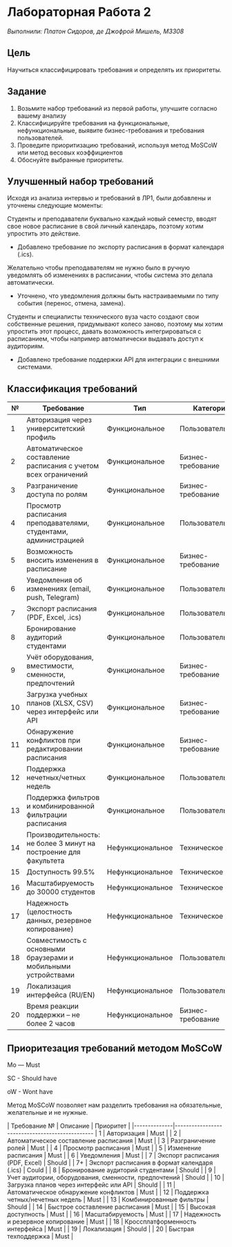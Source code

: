 # Лабораторная Работа 2
*Выполнили: Платон Сидоров, де Джофрой Мишель, М3308*

## Цель
Научиться классифицировать требования и определять их приоритеты.

## Задание
1. Возьмите набор требований из первой работы, улучшите согласно вашему анализу
2. Классифицируйте требования на функциональные, нефункциональные, выявите бизнес-требования и требования пользователей.
3. Проведите приоритизацию требований, используя метод MoSCoW или метод весовых коэффициентов
4. Обоснуйте выбранные приоритеты.

## Улучшенный набор требований
Исходя из анализа интервью и требований в ЛР1, были добавлены и уточнены следующие моменты:

Студенты и преподаватели буквально каждый новый семестр, вводят свое новое расписание в свой личный календарь, поэтому хотим упростить это действие.
- Добавлено требование по экспорту расписания в формат календаря (.ics).

Желательно чтобы преподавателям не нужно было в ручную уведомлять об изменениях в расписании, чтобы система это делала автоматически.
- Уточнено, что уведомления должны быть настраиваемыми по типу события (перенос, отмена, замена).

Студенты и специалисты технического вуза часто создают свои собственные решения, придумывают колесо заново, поэтому мы хотим упростить этот процесс, давать возможность интегрироваться с расписанием, чтобы например автоматически выдавать доступ к аудиториям.
- Добавлено требование поддержки API для интеграции с внешними системами.

## Классификация требований

| №  | Требование                                                                                      | Тип                | Категория             |
|----|--------------------------------------------------------------------------------------------------|--------------------|------------------------|
| 1  | Авторизация через университетский профиль                                                        | Функциональное     | Пользовательское       |
| 2  | Автоматическое составление расписания с учетом всех ограничений                                  | Функциональное     | Бизнес-требование      |
| 3  | Разграничение доступа по ролям                                                                    | Функциональное     | Бизнес-требование      |
| 4  | Просмотр расписания преподавателями, студентами, администрацией                                  | Функциональное     | Пользовательское       |
| 5  | Возможность вносить изменения в расписание                                                        | Функциональное     | Бизнес-требование      |
| 6  | Уведомления об изменениях (email, push, Telegram)                                                | Функциональное     | Пользовательское       |
| 7  | Экспорт расписания (PDF, Excel, .ics)                                                            | Функциональное     | Пользовательское       |
| 8  | Бронирование аудиторий студентами                                                                 | Функциональное     | Пользовательское       |
| 9  | Учёт оборудования, вместимости, сменности, предпочтений                                           | Функциональное     | Бизнес-требование      |
| 10 | Загрузка учебных планов (XLSX, CSV) через интерфейс или API                                      | Функциональное     | Бизнес-требование      |
| 11 | Обнаружение конфликтов при редактировании расписания                                             | Функциональное     | Бизнес-требование      |
| 12 | Поддержка нечетных/четных недель                                                                 | Функциональное     | Пользовательское       |
| 13 | Поддержка фильтров и комбинированной фильтрации расписания                                       | Функциональное     | Пользовательское       |
| 14 | Производительность: не более 3 минут на построение для факультета                                | Нефункциональное   | Техническое            |
| 15 | Доступность 99.5%                                                                                | Нефункциональное   | Техническое            |
| 16 | Масштабируемость до 30000 студентов                                                              | Нефункциональное   | Техническое            |
| 17 | Надежность (целостность данных, резервное копирование)                                           | Нефункциональное   | Техническое            |
| 18 | Совместимость с основными браузерами и мобильными устройствами                                   | Нефункциональное   | Пользовательское       |
| 19 | Локализация интерфейса (RU/EN)                                                                   | Нефункциональное   | Пользовательское       |
| 20 | Время реакции поддержки – не более 2 часов                                                       | Нефункциональное   | Бизнес-требование      |

## Приоритезация требований методом MoSCoW

Mo — Must 

SC - Should have

oW - Wont have

Метод MoSCoW позволяет нам разделить требования на обязательные, желательные и не нужные.

| Требование № | Описание                                                                                       | Приоритет |
|--------------|------------------------------------------------
| 1            | Авторизация                                                                                     | Must      |
| 2            | Автоматическое составление расписания                                                          | Must      |
| 3            | Разграничение ролей                                                                            | Must      |
| 4            | Просмотр расписания                                                                            | Must      |
| 5            | Изменение расписания                                                                           | Must      |
| 6            | Уведомления                                                                                     | Must      |
| 7            | Экспорт расписания (PDF, Excel)                                                                | Should    |
| 7+           | Экспорт расписания в формат календаря (.ics)                                                  | Could     |
| 8            | Бронирование аудиторий студентами                                                              | Should    |
| 9            | Учет аудитории, оборудования, сменности, предпочтений                                          | Should      |
| 10           | Загрузка планов через интерфейс или API                                                        | Should    |
| 11           | Автоматическое обнаружение конфликтов                                                          | Must      |
| 12           | Поддержка четных/нечетных недель                                                               | Must      |
| 13           | Комбинированные фильтры                                                                        | Should    |
| 14           | Быстрое составление расписания                                                                 | Must      |
| 15           | Высокая доступность                                                                            | Must      |
| 16           | Масштабируемость                                                                               | Must      |
| 17           | Надежность и резервное копирование                                                             | Must      |
| 18           | Кроссплатформенность интерфейса                                                                | Must      |
| 19           | Локализация                                                                                    | Should    |
| 20           | Быстрая техподдержка                                                                           | Must      |

